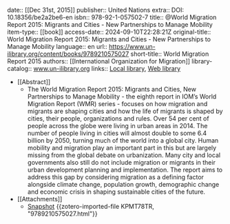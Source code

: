 date:: [[Dec 31st, 2015]]
publisher:: United Nations
extra:: DOI: 10.18356/be2a2be6-en
isbn:: 978-92-1-057502-7
title:: @World Migration Report 2015: Migrants and Cities - New Partnerships to Manage Mobility
item-type:: [[book]]
access-date:: 2024-09-10T22:28:21Z
original-title:: World Migration Report 2015: Migrants and Cities - New Partnerships to Manage Mobility
language:: en
url:: https://www.un-ilibrary.org/content/books/9789210575027
short-title:: World Migration Report 2015
authors:: [[International Organization for Migration]]
library-catalog:: www.un-ilibrary.org
links:: [Local library](zotero://select/library/items/S29ADDZ4), [Web library](https://www.zotero.org/users/14926906/items/S29ADDZ4)

- [[Abstract]]
	- The World Migration Report 2015: Migrants and Cities, New Partnerships to Manage Mobility - the eighth report in IOM’s World Migration Report (WMR) series - focuses on how migration and migrants are shaping cities and how the life of migrants is shaped by cities, their people, organizations and rules. Over 54 per cent of people across the globe were living in urban areas in 2014. The number of people living in cities will almost double to some 6.4 billion by 2050, turning much of the world into a global city. Human mobility and migration play an important part in this but are largely missing from the global debate on urbanization. Many city and local governments also still do not include migration or migrants in their urban development planning and implementation. The report aims to address this gap by considering migration as a defining factor alongside climate change, population growth, demographic change and economic crisis in shaping sustainable cities of the future.
- [[Attachments]]
	- [Snapshot](https://www.un-ilibrary.org/content/books/9789210575027) {{zotero-imported-file KPMT78TR, "9789210575027.html"}}